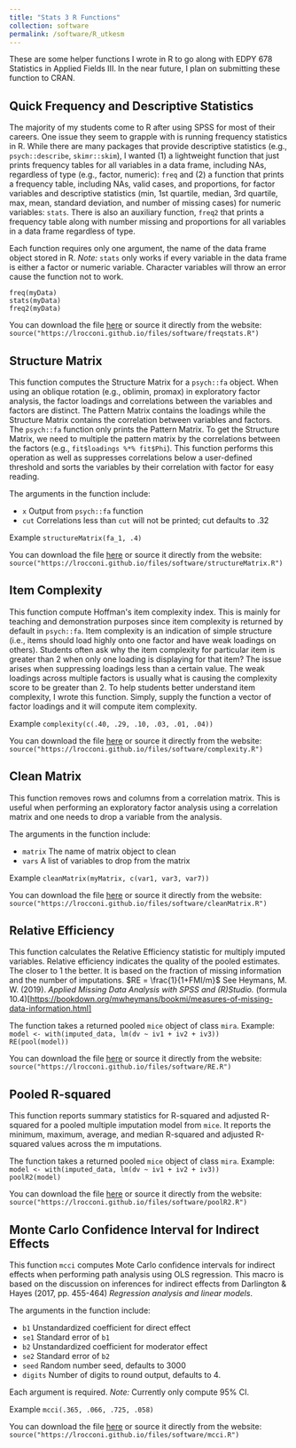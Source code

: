 ```yaml
---
title: "Stats 3 R Functions"
collection: software
permalink: /software/R_utkesm
---
```


These are some helper functions I wrote in R to go along with EDPY 678 Statistics in Applied Fields III. In the near future, I plan on submitting these function to CRAN. 

## Quick Frequency and Descriptive Statistics
The majority of my students come to R after using SPSS for most of their careers. One issue they seem to grapple with is running frequency statistics in R. While there are many packages that provide descriptive statistics (e.g., `psych::describe`, `skimr::skim`), I wanted (1) a lightweight function that just prints frequency tables for all variables in a data frame, including NAs, regardless of type (e.g., factor, numeric): `freq`  and (2) a function that prints a frequency table, including NAs, valid cases, and proportions, for factor variables and descriptive statistics (min, 1st quartile, median, 3rd quartile, max, mean, standard deviation, and number of missing cases) for numeric variables: `stats`. There is also an auxiliary function, `freq2` that prints a frequency table along with number missing and proportions for all variables in a data frame regardless of type. 

Each function requires only one argument, the name of the data frame object stored in R. *Note:* `stats` only works if every variable in the data frame is either a factor or numeric variable. Character variables will throw an error cause the function not to work. 

`freq(myData)` <br/>
`stats(myData)` <br/>
`freq2(myData)`

You can download the file [here](/file/software/freqstats.R) or source it directly from the website: `source("https://lrocconi.github.io/files/software/freqstats.R")`

	
## Structure Matrix
This function computes the Structure Matrix for a `psych::fa` object. When using an oblique rotation (e.g., oblimin, promax) in exploratory factor analysis, the factor loadings and correlations between the variables and factors are distinct. The Pattern Matrix contains the loadings while the Structure Matrix contains the correlation between variables and factors. The `psych::fa` function only prints the Pattern Matrix. To get the Structure Matrix, we need to multiple the pattern matrix by the correlations between the factors (e.g., `fit$loadings %*% fit$Phi`). This function performs this operation as well as suppresses correlations below a user-defined threshold and sorts the variables by their correlation with factor for easy reading.

The arguments in the function include:
- `x` Output from `psych::fa` function
- `cut` Correlations less than `cut` will not be printed; cut defaults to .32

Example `structureMatrix(fa_1, .4)` 

You can download the file [here](/files/software/structureMatrix.R) or source it directly from the website: `source("https://lrocconi.github.io/files/software/structureMatrix.R")`


## Item Complexity
This function compute Hoffman's item complexity index. This is mainly for teaching and demonstration purposes since item complexity is returned by default in `psych::fa`. Item complexity is an indication of simple structure (i.e., items should load highly onto one factor and have weak loadings on others). Students often ask why the item complexity for particular item is greater than 2 when only one loading is displaying for that item? The issue arises when suppressing loadings less than a certain value. The weak loadings across multiple factors is usually what is causing the complexity score to be greater than 2. To help students better understand item complexity, I wrote this function. Simply, supply the function a vector of factor loadings and it will compute item complexity.

Example `complexity(c(.40, .29, .10, .03, .01, .04))`

You can download the file [here](/files/software/complexity.R) or source it directly from the website: `source("https://lrocconi.github.io/files/software/complexity.R")`


## Clean Matrix
This function removes rows and columns from a correlation matrix. This is useful when performing an exploratory factor analysis using a correlation matrix and one needs to drop a variable from the analysis. 

The arguments in the function include:
-  `matrix` The name of matrix object to clean
- `vars` A list of variables to drop from the matrix

Example `cleanMatrix(myMatrix, c(var1, var3, var7))`

You can download the file [here](/files/software/cleanMatrix.R) or source it directly from the website: `source("https://lrocconi.github.io/files/software/cleanMatrix.R")`


## Relative Efficiency 
This function calculates the Relative Efficiency statistic for multiply imputed variables. Relative efficiency indicates the quality of the pooled estimates. The closer to 1 the better. It is based on the fraction of missing information and the number of imputations. $RE = \frac{1}{1+FMI/m}$ See Heymans, M. W. (2019). *Applied Missing Data Analysis with SPSS and (R)Studio.* (formula 10.4)[https://bookdown.org/mwheymans/bookmi/measures-of-missing-data-information.html]

The function takes a returned pooled `mice` object of class `mira`. Example: <br/>
`model <- with(imputed_data, lm(dv ~ iv1 + iv2 + iv3))` <br/>
`RE(pool(model))`

You can download the file [here](/files/software/RE.R) or source it directly from the website: `source("https://lrocconi.github.io/files/software/RE.R")` 


## Pooled R-squared
This function reports summary statistics for R-squared and adjusted R-squared for a pooled multiple imputation model from `mice`. It reports the minimum, maximum, average, and median R-squared and adjusted R-squared values across the m imputations. 

The function takes a returned pooled `mice` object of class `mira`. Example: <br/>
`model <- with(imputed_data, lm(dv ~ iv1 + iv2 + iv3))` <br/>
`poolR2(model)`

You can download the file [here](/files/software/poolR2.R) or source it directly from the website: `source("https://lrocconi.github.io/files/software/poolR2.R")` 


## Monte Carlo Confidence Interval for Indirect Effects
This function `mcci` computes Mote Carlo confidence intervals for indirect effects when performing path analysis using OLS regression. This macro is based on the discussion on inferences for indirect effects from  Darlington & Hayes (2017, pp. 455-464) *Regression analysis and linear models*.

The arguments in the function include:
- `b1` Unstandardized coefficient for direct effect
- `se1` Standard error of `b1`
- `b2` Unstandardized coefficient for moderator effect
- `se2` Standard error of `b2`
- `seed` Random number seed, defaults to 3000
- `digits` Number of digits to round output, defaults to 4.  

Each argument is required. *Note:* Currently only compute 95% CI. 

Example `mcci(.365, .066, .725, .058)`   

You can download the file [here](/files/software/mcci.R) or source it directly from the website: `source("https://lrocconi.github.io/files/software/mcci.R")`
